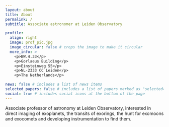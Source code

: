 ```yaml
---
layout: about
title: About
permalink: /
subtitle: Associate astronomer at Leiden Observatory

profile:
  align: right
  image: prof_pic.jpg
  image_circular: false # crops the image to make it circular
  more_info: >
    <p>BW.4.33</p>
    <p>Gorlaeus Building</p>
    <p>Einsteinweg 55</p>
    <p>NL-2333 CC Leiden</p>
    <p>The Netherlands</p>

news: false # includes a list of news items
selected_papers: false # includes a list of papers marked as "selected={true}"
social: true # includes social icons at the bottom of the page
---
```


Associate professor of astronomy at Leiden Observatory, interested in direct imaging of exoplanets, the transits of exorings, the hunt for exomoons and exocomets and developing instrumentation to find them.
